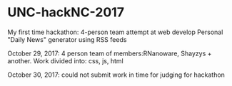 # UNC-hackNC-2017
My first time hackathon: 4-person team attempt at web develop Personal "Daily News" generator using RSS feeds


October 29, 2017: 4 person team of members:RNanoware, Shayzys + another.
Work divided into: css, js, html

October 30, 2017: could not submit work in time for judging for hackathon
